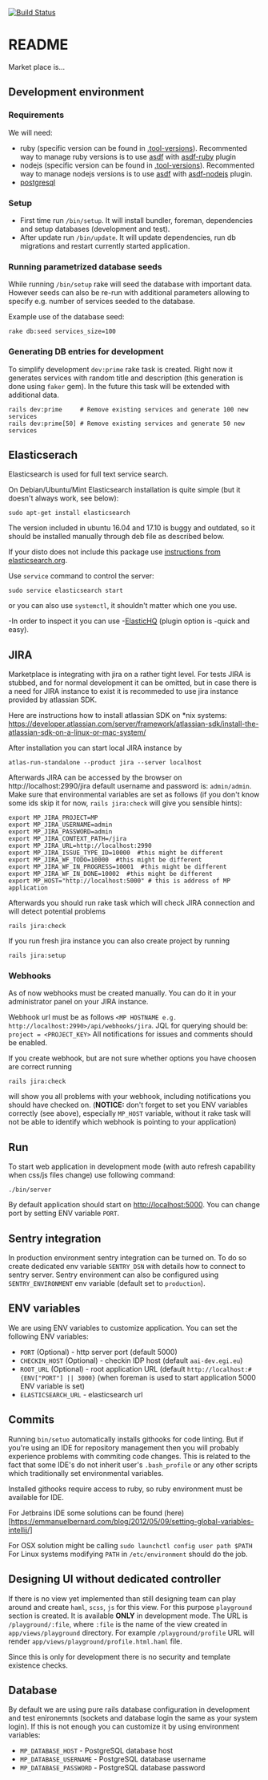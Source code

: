 [![Build Status](https://travis-ci.com/cyfronet-fid/marketplace.svg?branch=master)](https://travis-ci.com/cyfronet-fid/marketplace)

# README


Market place is...

## Development environment

### Requirements

We will need:
  * ruby (specific version can be found in [.tool-versions](.tool-versions)).
    Recommented way to manage ruby versions is to use [asdf](https://github.com/asdf-vm/asdf)
    with [asdf-ruby](https://github.com/asdf-vm/asdf-ruby) plugin
  * nodejs (specific version can be found in [.tool-versions](.tool-versions)).
    Recommented way to manage nodejs versions is to use [asdf](https://github.com/asdf-vm/asdf)
    with [asdf-nodejs](https://github.com/asdf-vm/asdf-nodejs) plugin.
  * [postgresql](https://www.postgresql.org)

### Setup

  * First time run `/bin/setup`. It will install bundler, foreman,
    dependencies and setup databases (development and test).
  * After update run `/bin/update`. It will update dependencies, run db
    migrations and restart currently started application.

### Running parametrized database seeds 
While running `/bin/setup` rake will seed the database with important data. However seeds can 
also be re-run with additional parameters allowing to specify e.g. number of services seeded
to the database.
 
Example use of the database seed:
```
rake db:seed services_size=100
```

### Generating DB entries for development
To simplify development `dev:prime` rake task is created. Right now it generates
services with random title and description (this generation is done using
`faker` gem). In the future this task will be extended with additional data.

```
rails dev:prime     # Remove existing services and generate 100 new services
rails dev:prime[50] # Remove existing services and generate 50 new services
```

## Elasticserach
Elasticsearch is used for full text service search.

On Debian/Ubuntu/Mint Elasticsearch installation is quite simple
(but it doesn't always work, see below):
```
sudo apt-get install elasticsearch
```

The version included in ubuntu 16.04 and 17.10 is buggy and outdated, so it should be
installed manually through deb file as described below.

If your disto does not include this package use [instructions from
elasticsearch.org](https://www.elastic.co/guide/en/elastic-stack/current/index.html).

Use `service` command to control the server:
```
sudo service elasticsearch start
```
or you can also use `systemctl`, it shouldn't matter which one you use.

-In order to inspect it you can use
 -[ElasticHQ](http://www.elastichq.org/gettingstarted.html) (plugin option is
 -quick and easy).

## JIRA

Marketplace is integrating with jira on a rather tight level. 
For tests JIRA is stubbed, and for normal development it can be omitted,
but in case there is a need for JIRA instance to exist it is recommeded
to use jira instance provided by atlassian SDK.

Here are instructions how to install atlassian SDK on *nix systems:
https://developer.atlassian.com/server/framework/atlassian-sdk/install-the-atlassian-sdk-on-a-linux-or-mac-system/

After installation you can start local JIRA instance by

```
atlas-run-standalone --product jira --server localhost
```

Afterwards JIRA can be accessed by the browser on http://localhost:2990/jira
default username and password is: `admin/admin`.
Make sure that environmental variables are set as follows (if you don't know some
ids skip it for now, `rails jira:check` will give you sensible hints):

```
export MP_JIRA_PROJECT=MP 
export MP_JIRA_USERNAME=admin
export MP_JIRA_PASSWORD=admin
export MP_JIRA_CONTEXT_PATH=/jira
export MP_JIRA_URL=http://localhost:2990
export MP_JIRA_ISSUE_TYPE_ID=10000  #this might be different
export MP_JIRA_WF_TODO=10000  #this might be different
export MP_JIRA_WF_IN_PROGRESS=10001  #this might be different
export MP_JIRA_WF_IN_DONE=10002  #this might be different
export MP_HOST="http://localhost:5000" # this is address of MP application
```

Afterwards you should run rake task which will check JIRA connection and will detect potential problems

```
rails jira:check
```

If you run fresh jira instance you can also create project by running
```
rails jira:setup
```

### Webhooks

As of now webhooks must be created manually. You can do it in your administrator
panel on your JIRA instance.

Webhook url must be as follows `<MP HOSTNAME e.g. http://localhost:2990>/api/webhooks/jira`.
JQL for querying should be: `project = <PROJECT_KEY>`
All notifications for issues and comments should be enabled.

If you create webhook, but are not sure whether options you have choosen are correct
running
```
rails jira:check
```
will show you all problems with your webhook, including notifications you should have
checked on. (**NOTICE:** don't forget to set you ENV variables correctly (see above),
especially `MP_HOST` variable, without it rake task will not be able to identify which
webhook is pointing to your application)


## Run

To start web application in development mode (with auto refresh capability when
css/js files change) use following command:

```
./bin/server
```

By default application should start on [http://localhost:5000](). You can change
port by setting ENV variable `PORT`.

## Sentry integration

In production environment sentry integration can be turned on. To do so create
dedicated env variable `SENTRY_DSN` with details how to connect to sentry
server. Sentry environment can also be configured using `SENTRY_ENVIRONMENT`
env variable (default set to `production`).

## ENV variables

We are using ENV variables to customize application. You can set the following
ENV variables:

  * `PORT` (Optional) - http server port (default 5000)
  * `CHECKIN_HOST` (Optional) - checkin IDP host (default `aai-dev.egi.eu`)
  * `ROOT_URL` (Optional) - root application URL (default
    `http://localhost:#{ENV["PORT"] || 3000}` (when foreman is used to start
    application 5000 ENV variable is set)
  * `ELASTICSEARCH_URL` - elasticsearch url   


## Commits

Running `bin/setuo` automatically installs githooks for code linting. But if you're using
an IDE for repository management then you will probably experience problems with commiting
code changes. This is related to the fact that some IDE's do not inherit user's `.bash_profile`
or any other scripts which traditionally set environmental variables.

Installed githooks require access to ruby, so ruby environment must be available for IDE.

For Jetbrains IDE some solutions can be found (here)[https://emmanuelbernard.com/blog/2012/05/09/setting-global-variables-intellij/]

For OSX solution might be calling `sudo launchctl config user path $PATH`
For Linux systems modifying `PATH` in `/etc/environment` should do the job.

## Designing UI without dedicated controller

If there is no view yet implemented than still designing team can play around
and create `haml`, `scss`, `js` for this view. For this purpose `playground`
section is created. It is available **ONLY** in development mode. The URL is
`/playground/:file`, where `:file` is the name of the view created in
`app/views/playground` directory. For example `/playground/profile` URL will
render `app/views/playground/profile.html.haml` file.

Since this is only for development there is no security and template
existence checks.

## Database

By default we are using pure rails database configuration in development and
test enironemnts (sockets and database login the same as your system login).
If this is not enough you can customize it by using environment variables:
  * `MP_DATABASE_HOST` - PostgreSQL database host
  * `MP_DATABASE_USERNAME` - PostgreSQL database username
  * `MP_DATABASE_PASSWORD` - PostgreSQL database password
